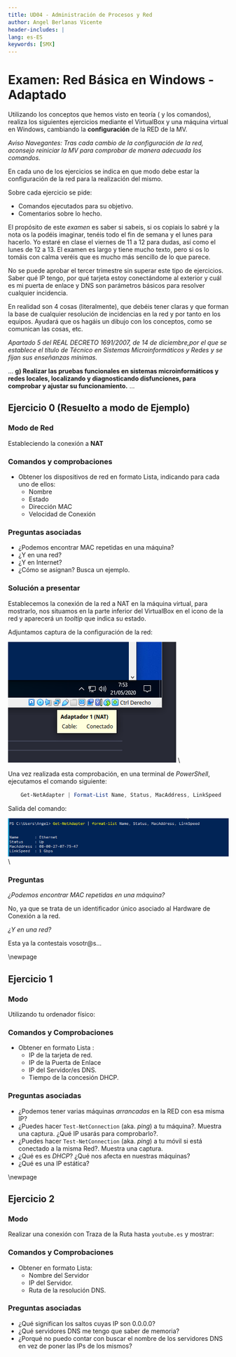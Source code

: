 ```yaml
---
title: UD04 - Administración de Procesos y Red
author: Angel Berlanas Vicente
header-includes: |
lang: es-ES
keywords: [SMX]
---
```


# Examen: Red Básica en Windows - Adaptado

Utilizando los conceptos que hemos visto en teoría ( y los comandos), realiza los siguientes ejercicios mediante el VirtualBox y una máquina virtual en Windows, cambiando la **configuración** de la RED de la MV. 

*Aviso Navegantes: Tras cada cambio de la configuración de la red, aconsejo reiniciar la MV para comprobar de manera adecuada los comandos.*

En cada uno de los ejercicios se indica en que modo debe estar la configuración de la red para la realización del mismo.

Sobre cada ejercicio se pide:

 * Comandos ejecutados para su objetivo.
 * Comentarios sobre lo hecho.

El propósito de este *examen* es saber si sabeis, si os copiais lo sabré y la nota os la podéis imaginar, tenéis todo el fin de semana y el lunes para hacerlo. Yo estaré en clase el viernes de 11 a 12 para dudas, así como el lunes de 12 a 13. El examen es largo y tiene mucho texto, pero si os lo tomáis con calma veréis que es mucho más sencillo de lo que parece.

No se puede aprobar el tercer trimestre sin superar este tipo de ejercicios. Saber qué IP tengo, por qué tarjeta estoy conectándome al exterior y cuál es mi puerta de enlace y DNS son parámetros básicos para resolver cualquier incidencia. 

En realidad son 4 cosas (literalmente), que debéis tener claras y que forman la base de cualquier resolución de incidencias en la red y por tanto en los equipos. Ayudará que os hagáis un dibujo con los conceptos, como se comunican las cosas, etc.


*Apartado 5 del REAL DECRETO 1691/2007, de 14 de diciembre,por el que se establece el título de Técnico en Sistemas Microinformáticos y Redes y se fijan sus enseñanzas mínimas.*

...
**g) Realizar las pruebas funcionales en sistemas microinformáticos y redes locales, localizando y diagnosticando disfunciones, para comprobar y ajustar su funcionamiento.**
...


## Ejercicio 0 (Resuelto a modo de Ejemplo)

### Modo de Red

Estableciendo la conexión a **NAT**

### Comandos y comprobaciones

* Obtener los dispositivos de red en formato Lista, indicando para cada uno de ellos:
  * Nombre
  * Estado
  * Dirección MAC
  * Velocidad de Conexión
  
### Preguntas asociadas

  * ¿Podemos encontrar MAC repetidas en una máquina?
  * ¿Y en una red?
  * ¿Y en Internet?
  * ¿Cómo se asignan? Busca un ejemplo.

### Solución a presentar

Establecemos la conexión de la red a NAT en la máquina virtual, para mostrarlo, nos situamos en la parte inferior del VirtualBox en el icono de la red y aparecerá un *tooltip* que indica su estado.

Adjuntamos captura de la configuración de la red:

![Configuración de la Red](imgs/Ejercicio0_Modo.png)
\

Una vez realizada esta comprobación, en una terminal de *PowerShell*, ejecutamos el comando siguiente:

```powershell
    Get-NetAdapter | Format-List Name, Status, MacAddress, LinkSpeed
```

Salida del comando:

![Salida Comando](imgs/Ejercicio0_SalidaComando.png)
\

### Preguntas

  *¿Podemos encontrar MAC repetidas en una máquina?*

  No, ya que se trata de un identificador único asociado al Hardware de Conexión a la red.

  *¿Y en una red?*
  
  Esta ya la contestais vosotr@s...

\newpage

## Ejercicio 1

### Modo

Utilizando tu ordenador físico:

### Comandos y Comprobaciones

* Obtener en formato Lista :
  * IP de la tarjeta de red.
  * IP de la Puerta de Enlace
  * IP del Servidor/es DNS.
  * Tiempo de la concesión DHCP.

### Preguntas asociadas

  * ¿Podemos tener varias máquinas *arrancadas* en la RED con esa misma IP?
  * ¿Puedes hacer `Test-NetConnection` (aka. *ping*) a tu máquina?. Muestra una captura. ¿Qué IP usarás para comprobarlo?.
  * ¿Puedes hacer `Test-NetConnection` (aka. *ping*) a tu móvil si está conectado a la misma Red?. Muestra una captura.
  * ¿Qué es es *DHCP*? ¿Qué nos afecta en nuestras máquinas?
  * ¿Qué es una IP estática?

\newpage
## Ejercicio 2

### Modo

Realizar una conexión con Traza de la Ruta hasta `youtube.es` y mostrar:

### Comandos y Comprobaciones

* Obtener en formato Lista:
  * Nombre del Servidor
  * IP del Servidor.
  * Ruta de la resolución DNS.

### Preguntas asociadas

  * ¿Qué significan los saltos cuyas IP son 0.0.0.0?
  * ¿Qué servidores DNS me tengo que saber de memoria?
  * ¿Porqué no puedo contar con buscar el nombre de los servidores DNS en vez de poner las IPs de los mismos?

